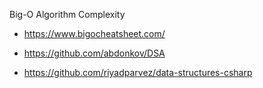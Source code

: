 Big-O Algorithm Complexity
- https://www.bigocheatsheet.com/

- https://github.com/abdonkov/DSA

- https://github.com/riyadparvez/data-structures-csharp
